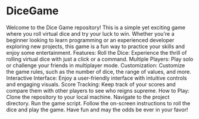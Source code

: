 # DiceGame
Welcome to the Dice Game repository! This is a simple yet exciting game where you roll virtual dice and try your luck to win. Whether you're a beginner looking to learn programming or an experienced developer exploring new projects, this game is a fun way to practice your skills and enjoy some entertainment.
Features:
Roll the Dice: Experience the thrill of rolling virtual dice with just a click or a command.
Multiple Players: Play solo or challenge your friends in multiplayer mode.
Customization: Customize the game rules, such as the number of dice, the range of values, and more.
Interactive Interface: Enjoy a user-friendly interface with intuitive controls and engaging visuals.
Score Tracking: Keep track of your scores and compare them with other players to see who reigns supreme.
How to Play:
Clone the repository to your local machine.
Navigate to the project directory.
Run the game script.
Follow the on-screen instructions to roll the dice and play the game.
Have fun and may the odds be ever in your favor!
